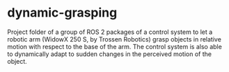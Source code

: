 # dynamic-grasping
Project folder of a group of ROS 2 packages of a control system to let a robotic arm (WidowX 250 S, by Trossen Robotics) grasp objects in relative motion with respect to the base of the arm. The control system is also able to dynamically adapt to sudden changes in the perceived motion of the object.
